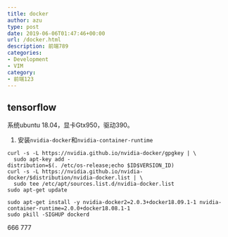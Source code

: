 ```yaml
---
title: docker
author: azu
type: post
date: 2019-06-06T01:47:46+00:00
url: /docker.html
description: 前端789
categories:
- Development
- VIM
category:
- 前端123
---
```

## tensorflow
系统ubuntu 18.04，显卡Gtx950，驱动390。 
1. 安装`nvidia-docker`和`nvidia-container-runtime`    
```shell
curl -s -L https://nvidia.github.io/nvidia-docker/gpgkey | \
  sudo apt-key add -
distribution=$(. /etc/os-release;echo $ID$VERSION_ID)
curl -s -L https://nvidia.github.io/nvidia-docker/$distribution/nvidia-docker.list | \
  sudo tee /etc/apt/sources.list.d/nvidia-docker.list
sudo apt-get update
```
```shell
sudo apt-get install -y nvidia-docker2=2.0.3+docker18.09.1-1 nvidia-container-runtime=2.0.0+docker18.08.1-1
sudo pkill -SIGHUP dockerd
```
666
777